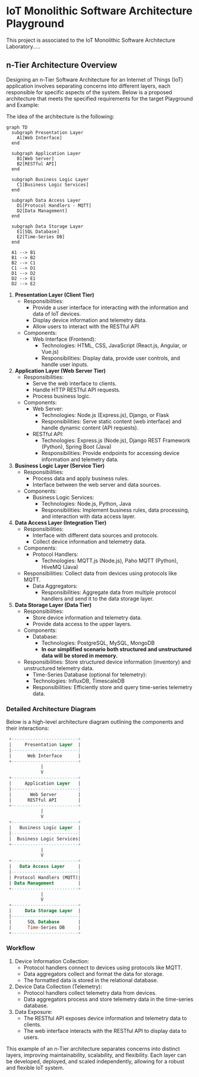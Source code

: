 # IoT Monolithic Software Architecture Playground

This project is associated to the IoT Monolithic Software Architecture Laboratory.....

## n-Tier Architecture Overview

Designing an n-Tier Software Architecture for an Internet of Things (IoT) 
application involves separating concerns into different layers, each responsible for specific aspects of the system. 
Below is a proposed architecture that meets the specified requirements for the target Playground and Example:

The idea of the architecture is the following: 

```mermaid
graph TD
  subgraph Presentation Layer
    A1[Web Interface]
  end
  
  subgraph Application Layer
    B1[Web Server]
    B2[RESTful API]
  end
  
  subgraph Business Logic Layer
    C1[Business Logic Services]
  end
  
  subgraph Data Access Layer
    D1[Protocol Handlers - MQTT]
    D2[Data Management]
  end
  
  subgraph Data Storage Layer
    E1[SQL Database]
    E2[Time-Series DB]
  end

  A1 --> B1
  B1 --> B2
  B2 --> C1
  C1 --> D1
  D1 --> D2
  D2 --> E1
  D2 --> E2
```

1. **Presentation Layer (Client Tier)**
    - Responsibilities:
      - Provide a user interface for interacting with the information and data of IoT devices. 
      - Display device information and telemetry data. 
      - Allow users to interact with the RESTful API
    - Components:
      - Web Interface (Frontend):
        - Technologies: HTML, CSS, JavaScript (React.js, Angular, or Vue.js)
        - Responsibilities: Display data, provide user controls, and handle user inputs.
2. **Application Layer (Web Server Tier)**
    - Responsibilities:
      - Serve the web interface to clients. 
      - Handle HTTP RESTful API requests.
      - Process business logic.
    - Components:
      - Web Server: 
        - Technologies: Node.js (Express.js), Django, or Flask
        - Responsibilities: Serve static content (web interface) and handle dynamic content (API requests).
      - RESTful API:
        - Technologies: Express.js (Node.js), Django REST Framework (Python), Spring Boot (Java)
        - Responsibilities: Provide endpoints for accessing device information and telemetry data.
3. **Business Logic Layer (Service Tier)**
    - Responsibilities:
      - Process data and apply business rules. 
      - Interface between the web server and data sources. 
    - Components:
      - Business Logic Services:
        - Technologies: Node.js, Python, Java 
        - Responsibilities: Implement business rules, data processing, and interaction with data access layer.
4. **Data Access Layer (Integration Tier)**
    - Responsibilities:
      - Interface with different data sources and protocols. 
      - Collect device information and telemetry data.
    - Components:
      - Protocol Handlers:
        - Technologies: MQTT.js (Node.js), Paho MQTT (Python), HiveMQ (Java)
    - Responsibilities: Collect data from devices using protocols like MQTT. 
      - Data Aggregators:
        - Responsibilities: Aggregate data from multiple protocol handlers and send it to the data storage layer.
5. **Data Storage Layer (Data Tier)**
   - Responsibilities:
     - Store device information and telemetry data.
     - Provide data access to the upper layers.
   - Components:
     - Database:
        - Technologies: PostgreSQL, MySQL, MongoDB
        - **In our simplified scenario both structured and unstructured data will be stored in memory.**
   - Responsibilities: Store structured device information (inventory) and unstructured telemetry data.
       - Time-Series Database (optional for telemetry):
       - Technologies: InfluxDB, TimescaleDB
       - Responsibilities: Efficiently store and query time-series telemetry data.

### Detailed Architecture Diagram

Below is a high-level architecture diagram outlining the components and their interactions:

```sql
 +-------------------------+
 |     Presentation Layer  |
 |-------------------------|
 |      Web Interface      |
 +-------------------------+
             |
             V
 +-------------------------+
 |     Application Layer   |
 |-------------------------|
 |       Web Server        |
 |      RESTful API        |
 +-------------------------+
             |
             V
 +-------------------------+
 |   Business Logic Layer  |
 |-------------------------|
 |  Business Logic Services|
 +-------------------------+
             |
             V
 +-------------------------+
 |   Data Access Layer     |
 |-------------------------|
 | Protocol Handlers (MQTT)|
 | Data Management         |
 +-------------------------+
             |
             V
 +-------------------------+
 |     Data Storage Layer  |
 |-------------------------|
 |      SQL Database       |
 |      Time-Series DB     |
 +-------------------------+
```

### Workflow

1. Device Information Collection:
   - Protocol handlers connect to devices using protocols like MQTT.
   - Data aggregators collect and format the data for storage.
   - The formatted data is stored in the relational database.
2. Device Data Collection (Telemetry):
   - Protocol handlers collect telemetry data from devices.
   - Data aggregators process and store telemetry data in the time-series database.
3. Data Exposure:
   - The RESTful API exposes device information and telemetry data to clients.
   - The web interface interacts with the RESTful API to display data to users.

This example of an n-Tier architecture separates concerns into distinct layers, improving maintainability, scalability, and flexibility. 
Each layer can be developed, deployed, and scaled independently, allowing for a robust and flexible IoT system.